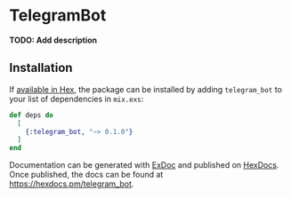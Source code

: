 # TelegramBot

**TODO: Add description**

## Installation

If [available in Hex](https://hex.pm/docs/publish), the package can be installed
by adding `telegram_bot` to your list of dependencies in `mix.exs`:

```elixir
def deps do
  [
    {:telegram_bot, "~> 0.1.0"}
  ]
end
```

Documentation can be generated with [ExDoc](https://github.com/elixir-lang/ex_doc)
and published on [HexDocs](https://hexdocs.pm). Once published, the docs can
be found at <https://hexdocs.pm/telegram_bot>.

